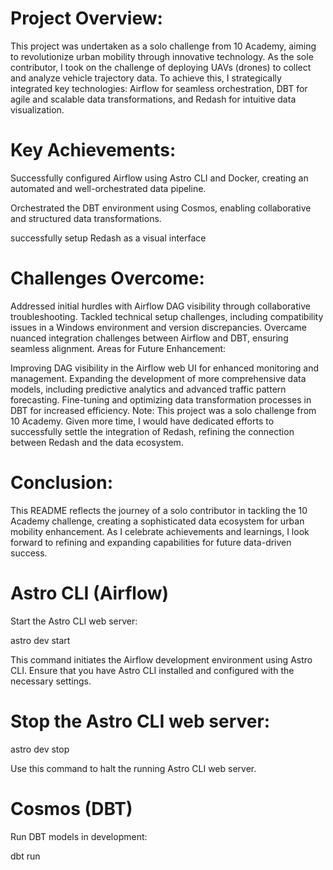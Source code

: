  # Project Overview:
This project was undertaken as a solo challenge from 10 Academy, aiming to revolutionize urban mobility through innovative technology. As the sole contributor, I took on the challenge of deploying UAVs (drones) to collect and analyze vehicle trajectory data. To achieve this, I strategically integrated key technologies: Airflow for seamless orchestration, DBT for agile and scalable data transformations, and Redash for intuitive data visualization.

 # Key Achievements:

Successfully configured Airflow using Astro CLI and Docker, creating an automated and well-orchestrated data pipeline.

Orchestrated the DBT environment using Cosmos, enabling collaborative and structured data transformations.

successfully setup Redash as a visual interface

 # Challenges Overcome:

Addressed initial hurdles with Airflow DAG visibility through collaborative troubleshooting.
Tackled technical setup challenges, including compatibility issues in a Windows environment and version discrepancies.
Overcame nuanced integration challenges between Airflow and DBT, ensuring seamless alignment.
Areas for Future Enhancement:

Improving DAG visibility in the Airflow web UI for enhanced monitoring and management.
Expanding the development of more comprehensive data models, including predictive analytics and advanced traffic pattern forecasting.
Fine-tuning and optimizing data transformation processes in DBT for increased efficiency.
Note:
This project was a solo challenge from 10 Academy. Given more time, I would have dedicated efforts to successfully settle the integration of Redash, refining the connection between Redash and the data ecosystem.

 # Conclusion:
This README reflects the journey of a solo contributor in tackling the 10 Academy challenge, creating a sophisticated data ecosystem for urban mobility enhancement. As I celebrate achievements and learnings, I look forward to refining and expanding capabilities for future data-driven success.

 # Astro CLI (Airflow)
Start the Astro CLI web server:

astro dev start

This command initiates the Airflow development environment using Astro CLI. Ensure that you have Astro CLI installed and configured with the necessary settings.

 # Stop the Astro CLI web server:

astro dev stop

Use this command to halt the running Astro CLI web server.

 # Cosmos (DBT)
Run DBT models in development:

dbt run
